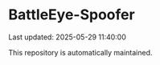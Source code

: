 # BattleEye-Spoofer

Last updated: 2025-05-29 11:40:00

This repository is automatically maintained.
